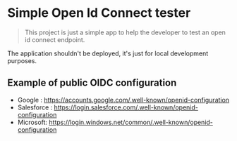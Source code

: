 # Simple Open Id Connect tester

> This project is just a simple app to help the developer to test an open id connect endpoint.

The application shouldn't  be deployed, it's just for local development purposes.

## Example of public OIDC configuration

* Google : https://accounts.google.com/.well-known/openid-configuration
* Salesforce : https://login.salesforce.com/.well-known/openid-configuration
* Microsoft: https://login.windows.net/common/.well-known/openid-configuration
